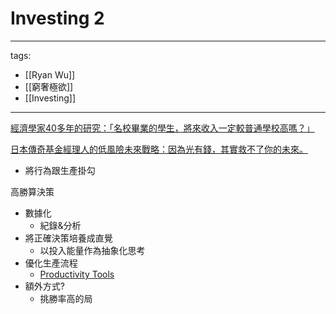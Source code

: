 # Investing 2

---
tags:
  - [[Ryan Wu]]
  - [[窮奢極欲]]
  - [[Investing]]
---


[經濟學家40多年的研究：「名校畢業的學生，將來收入一定較普通學校高嗎？」](https://www.youtube.com/watch?v=m-uZYwOCJdY)

[日本傳奇基金經理人的低風險未來戰略：因為光有錢，其實救不了你的未來。](https://www.youtube.com/watch?v=c7T41eCmmVk)
  * 將行為跟生產掛勾


高勝算決策


* 數據化
  * 紀錄&分析
* 將正確決策培養成直覺
  * 以投入能量作為抽象化思考
* 優化生產流程
  * [Productivity Tools](../Science/Technology/Productivity%20Tools.md)
* 額外方式?
  * 挑勝率高的局
